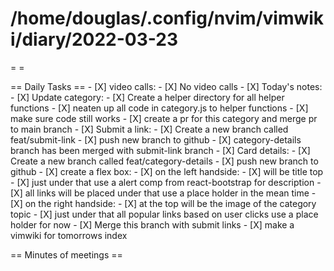 # /home/douglas/.config/nvim/vimwiki/diary/2022-03-23

=   =

== Daily Tasks ==
    - [X] video calls:
	    - [X] No video calls
	- [X] Today's notes:
		- [X] Update category:
						- [X] Create a helper directory for all helper functions
						- [X] neaten up all code in category.js to helper functions
						- [X] make sure code still works
						- [X] create a pr for this category and merge pr to main branch
		- [X] Submit a link:
						- [X] Create a new branch called feat/submit-link
						- [X] push new branch to github
						- [X] category-details branch has been merged with submit-link branch
		- [X] Card details:
						- [X] Create a new branch called feat/category-details
						- [X] push new branch to github
						- [X] create a flex box:
										- [X] on the left handside:
														- [X] will be title top
														- [X] just under that use a alert comp from react-bootstrap for description
														- [X] all links will be placed under that use a place holder in the mean time
										- [X] on the right handside:
														- [X] at the top will be the image of the category topic
														- [X] just under that all popular links based on user clicks use a place holder for now
						- [X] Merge this branch with submit links
		- [X] make a vimwiki for tomorrows index

== Minutes of meetings ==

